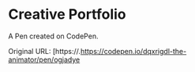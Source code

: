 # Creative Portfolio

A Pen created on CodePen.

Original URL: [https://.https://codepen.io/dqxrigdl-the-animator/pen/ogjadye
